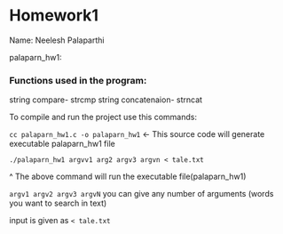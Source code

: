 # Homework1
Name: Neelesh Palaparthi

palaparn_hw1:
### Functions used in the program:
string compare- strcmp
string concatenaion- strncat

To compile and run the project use this commands:

`cc palaparn_hw1.c -o palaparn_hw1` <- This source code will generate executable palaparn_hw1 file

`./palaparn_hw1 argvv1 arg2 argv3 argvn < tale.txt` 

^ The above command will run the executable file(palaparn_hw1)

`argv1 argv2 argv3 argvN` you can give any number of arguments (words you want to search in text)

input is given as `< tale.txt`

